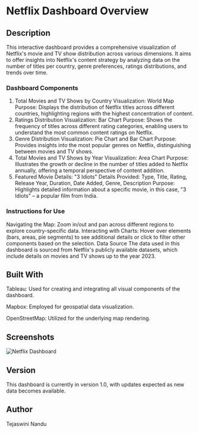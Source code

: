 # Netflix Dashboard Overview

## Description

This interactive dashboard provides a comprehensive visualization of Netflix's movie and TV show distribution across various dimensions. It aims to offer insights into Netflix's content strategy by analyzing data on the number of titles per country, genre preferences, ratings distributions, and trends over time.

### Dashboard Components

1. Total Movies and TV Shows by Country
Visualization: World Map
Purpose: Displays the distribution of Netflix titles across different countries, highlighting regions with the highest concentration of content.
2. Ratings Distribution
Visualization: Bar Chart
Purpose: Shows the frequency of titles across different rating categories, enabling users to understand the most common content ratings on Netflix.
3. Genre Distribution
Visualization: Pie Chart and Bar Chart
Purpose: Provides insights into the most popular genres on Netflix, distinguishing between movies and TV shows.
4. Total Movies and TV Shows by Year
Visualization: Area Chart
Purpose: Illustrates the growth or decline in the number of titles added to Netflix annually, offering a temporal perspective of content addition.
5. Featured Movie Details: "3 Idiots"
Details Provided: Type, Title, Rating, Release Year, Duration, Date Added, Genre, Description
Purpose: Highlights detailed information about a specific movie, in this case, "3 Idiots" – a popular film from India.

### Instructions for Use
Navigating the Map: Zoom in/out and pan across different regions to explore country-specific data.
Interacting with Charts: Hover over elements (bars, areas, pie segments) to see additional details or click to filter other components based on the selection.
Data Source
The data used in this dashboard is sourced from Netflix's publicly available datasets, which include details on movies and TV shows up to the year 2023.

## Built With

Tableau: Used for creating and integrating all visual components of the dashboard.

Mapbox: Employed for geospatial data visualization.

OpenStreetMap: Utilized for the underlying map rendering.

## Screenshots



 ![Netflix Dashboard](https://github.com/nandutejaswini/Netflix-Dashboard/blob/main/netflix_dashboard.png) 
 

## Version
This dashboard is currently in version 1.0, with updates expected as new data becomes available.

## Author
Tejaswini Nandu
